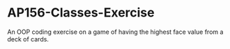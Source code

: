 # AP156-Classes-Exercise
An OOP coding exercise on a game of having the highest face value from a deck of cards. 

